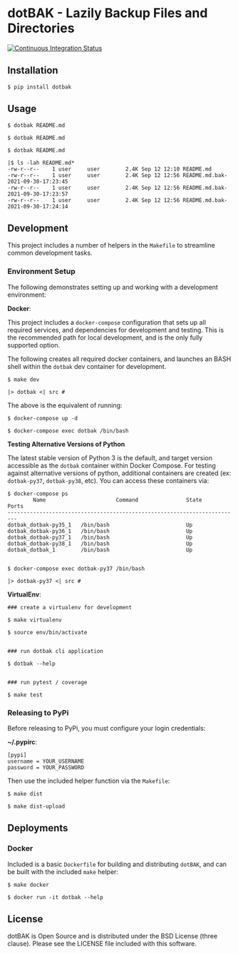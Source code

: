 # dotBAK - Lazily Backup Files and Directories

[![Continuous Integration Status](https://app.travis-ci.com/datafolklabs/dotbak.svg?branch=master)](https://travis-ci.com/github/datafolklabs/dotbak)


## Installation

```
$ pip install dotbak
```

## Usage

```
$ dotbak README.md

$ dotbak README.md

$ dotbak README.md

|$ ls -lah README.md*
-rw-r--r--    1 user     user        2.4K Sep 12 12:10 README.md
-rw-r--r--    1 user     user        2.4K Sep 12 12:56 README.md.bak-2021-09-30-17:23:45
-rw-r--r--    1 user     user        2.4K Sep 12 12:56 README.md.bak-2021-09-30-17:23:57
-rw-r--r--    1 user     user        2.4K Sep 12 12:56 README.md.bak-2021-09-30-17:24:14
```

## Development

This project includes a number of helpers in the `Makefile` to streamline common development tasks.

### Environment Setup

The following demonstrates setting up and working with a development environment:

**Docker**:

This project includes a `docker-compose` configuration that sets up all required services, and dependencies for development and testing.  This is the recommended path for local development, and is the only fully supported option.

The following creates all required docker containers, and launches an BASH shell within the `dotbak` dev container for development.
```
$ make dev

|> dotbak <| src #
```

The above is the equivalent of running:

```
$ docker-compose up -d

$ docker-compose exec dotbak /bin/bash
```

**Testing Alternative Versions of Python**

The latest stable version of Python 3 is the default, and target version accessible as the `dotbak` container within Docker Compose.  For testing against alternative versions of python, additional containers are created (ex: `dotbak-py37`, `dotbak-py38`, etc). You can access these containers via:

```
$ docker-compose ps
        Name                      Command               State     Ports
-------------------------------------------------------------------------
dotbak_dotbak-py35_1   /bin/bash                        Up
dotbak_dotbak-py36_1   /bin/bash                        Up
dotbak_dotbak-py37_1   /bin/bash                        Up
dotbak_dotbak-py38_1   /bin/bash                        Up
dotbak_dotbak_1        /bin/bash                        Up


$ docker-compose exec dotbak-py37 /bin/bash

|> dotbak-py37 <| src #
```


**VirtualEnv**:

```
### create a virtualenv for development

$ make virtualenv

$ source env/bin/activate


### run dotbak cli application

$ dotbak --help


### run pytest / coverage

$ make test
```


### Releasing to PyPi

Before releasing to PyPi, you must configure your login credentials:

**~/.pypirc**:

```
[pypi]
username = YOUR_USERNAME
password = YOUR_PASSWORD
```

Then use the included helper function via the `Makefile`:

```
$ make dist

$ make dist-upload
```

## Deployments

### Docker

Included is a basic `Dockerfile` for building and distributing `dotBAK`,
and can be built with the included `make` helper:

```
$ make docker

$ docker run -it dotbak --help
```

## License

dotBAK is Open Source and is distributed under the BSD License (three clause).  Please see the LICENSE file included with this software.